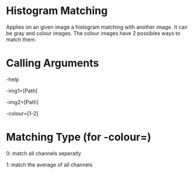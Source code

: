 Histogram Matching
=======================================

Applies on an given image a histogram matching with another image. It can be gray and colour images. The colour images have 2 possibles ways to match them.

Calling Arguments
=================
-help

-img1=[Path]

-img2=[Path]

-colour=[1-2]

Matching Type (for -colour=)
============================
0: match all channels seperatly

1: match the average of all channels